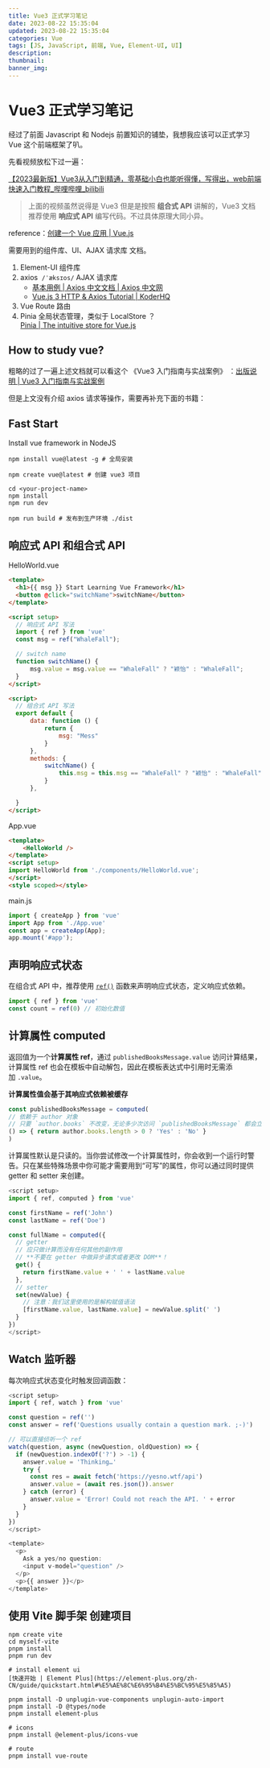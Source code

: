 ```yaml
---
title: Vue3 正式学习笔记
date: 2023-08-22 15:35:04
updated: 2023-08-22 15:35:04
categories: Vue
tags: [JS, JavaScript, 前端, Vue, Element-UI, UI]
description: 
thumbnail: 
banner_img: 
---
```


# Vue3 正式学习笔记

经过了前面 Javascript 和 Nodejs 前置知识的铺垫，我想我应该可以正式学习 Vue 这个前端框架了叭。

先看视频放松下过一遍：  

[【2023最新版】Vue3从入门到精通，零基础小白也能听得懂，写得出，web前端快速入门教程\_哔哩哔哩\_bilibili](https://www.bilibili.com/video/BV1Rs4y127j8/?)

> 上面的视频虽然说得是 Vue3 但是是按照 **组合式 API** 讲解的，Vue3 文档推荐使用 **响应式 API** 编写代码。不过具体原理大同小异。

reference：[创建一个 Vue 应用 | Vue.js](https://cn.vuejs.org/guide/essentials/application.html)

需要用到的组件库、UI、AJAX 请求库 文档。

1. Element-UI 组件库
2. axios  `/ˈæksɪos/` AJAX 请求库
	- [基本用例 | Axios 中文文档 | Axios 中文网](https://www.axios-http.cn/docs/example)
	- [Vue.js 3 HTTP & Axios Tutorial | KoderHQ](https://www.koderhq.com/tutorial/vue/http-axios/)
3. Vue Route 路由
4. Pinia 全局状态管理，类似于 LocalStore ？  
	[Pinia | The intuitive store for Vue.js](https://pinia.vuejs.org/zh/)

## How to study vue?

粗略的过了一遍上述文档就可以看这个 《Vue3 入门指南与实战案例》 ：[出版说明 | Vue3 入门指南与实战案例](https://vue3.chengpeiquan.com/)

但是上文没有介绍 axios 请求等操作，需要再补充下面的书籍：



## Fast Start

Install vue framework in NodeJS

```shell
npm install vue@latest -g # 全局安装

npm create vue@latest # 创建 vue3 项目

cd <your-project-name>
npm install
npm run dev

npm run build # 发布到生产环境 ./dist
```

## 响应式 API 和组合式 API

HelloWorld.vue

```html
<template>
  <h1>{{ msg }} Start Learning Vue Framework</h1>
  <button @click="switchName">switchName</button>
</template>

<script setup>
  // 响应式 API 写法
  import { ref } from 'vue'
  const msg = ref("WhaleFall");

  // switch name
  function switchName() {
      msg.value = msg.value == "WhaleFall" ? "颖怡" : "WhaleFall";
  }
</script>

<script>
  // 组合式 API 写法
  export default {
      data: function () {
          return {
              msg: "Mess"
          }
      },
      methods: {
          switchName() {
              this.msg = this.msg == "WhaleFall" ? "颖怡" : "WhaleFall";
          }
      },

  }
</script>

```

App.vue

```html
<template>
    <HelloWorld />
</template>
<script setup>
import HelloWorld from './components/HelloWorld.vue';
</script>
<style scoped></style>
```

main.js

```js
import { createApp } from 'vue'
import App from './App.vue'
const app = createApp(App);
app.mount('#app');
```

## 声明响应式状态

在组合式 API 中，推荐使用 [`ref()`](https://cn.vuejs.org/api/reactivity-core.html#ref) 函数来声明响应式状态，定义响应式依赖。

```javascript
import { ref } from 'vue'
const count = ref(0) // 初始化数值
```

## 计算属性 computed

返回值为一个**计算属性 ref**，通过 `publishedBooksMessage.value` 访问计算结果，计算属性 ref 也会在模板中自动解包，因此在模板表达式中引用时无需添加 `.value`。

**计算属性值会基于其响应式依赖被缓存**

```javascript
const publishedBooksMessage = computed(
// 依赖于 author 对象
// 只要 `author.books` 不改变，无论多少次访问 `publishedBooksMessage` 都会立即返回先前的计算结果，而不用重复执行 getter 函数。
() => { return author.books.length > 0 ? 'Yes' : 'No' }
)
```

计算属性默认是只读的。当你尝试修改一个计算属性时，你会收到一个运行时警告。只在某些特殊场景中你可能才需要用到“可写”的属性，你可以通过同时提供 getter 和 setter 来创建。

```javascript
<script setup>
import { ref, computed } from 'vue'

const firstName = ref('John')
const lastName = ref('Doe')

const fullName = computed({
  // getter
  // 应只做计算而没有任何其他的副作用
  // **不要在 getter 中做异步请求或者更改 DOM**！
  get() {
    return firstName.value + ' ' + lastName.value
  },
  // setter
  set(newValue) {
    // 注意：我们这里使用的是解构赋值语法
    [firstName.value, lastName.value] = newValue.split(' ')
  }
})
</script>
```

## Watch 监听器

每次响应式状态变化时触发回调函数：

```javascript
<script setup>
import { ref, watch } from 'vue'

const question = ref('')
const answer = ref('Questions usually contain a question mark. ;-)')

// 可以直接侦听一个 ref
watch(question, async (newQuestion, oldQuestion) => {
  if (newQuestion.indexOf('?') > -1) {
    answer.value = 'Thinking…'
    try {
      const res = await fetch('https://yesno.wtf/api')
      answer.value = (await res.json()).answer
    } catch (error) {
      answer.value = 'Error! Could not reach the API. ' + error
    }
  }
})
</script>

<template>
  <p>
    Ask a yes/no question:
    <input v-model="question" />
  </p>
  <p>{{ answer }}</p>
</template>
```

## 使用 Vite 脚手架 创建项目

```shell
npm create vite
cd myself-vite
pnpm install
pnpm run dev

# install element ui
[快速开始 | Element Plus](https://element-plus.org/zh-CN/guide/quickstart.html#%E5%AE%8C%E6%95%B4%E5%BC%95%E5%85%A5)

pnpm install -D unplugin-vue-components unplugin-auto-import
pnpm install -D @types/node
pnpm install element-plus

# icons
pnpm install @element-plus/icons-vue

# route
pnpm install vue-route

```
